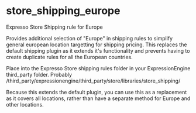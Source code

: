 store_shipping_europe
=====================

Expresso Store Shipping rule for Europe

Provides additional selection of "Europe" in shipping rules to simplify general european 
location targetting for shipping pricing. This replaces the default shipping plugin as it 
extends it's functionality and prevents having to create duplicate rules for all the 
European countries.

Place into the Expresso Store shipping rules folder in your ExpressionEngine third_party folder.
Probably /third_party/expressionengine/third_party/store/libraries/store_shipping/

Because this extends the default plugin, you can use this as a replacement as it covers 
all locations, rather than have a separate method for Europe and other locations.
